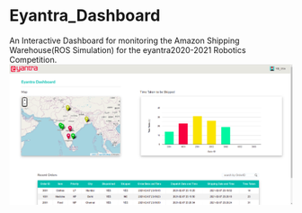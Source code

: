 # Eyantra_Dashboard

An Interactive Dashboard for monitoring the Amazon Shipping Warehouse(ROS Simulation) for the eyantra2020-2021 Robotics Competition.
![alt text](https://github.com/VijayAnand-B/Eyantra_Dashboard/blob/master/readme.png?raw=true)
